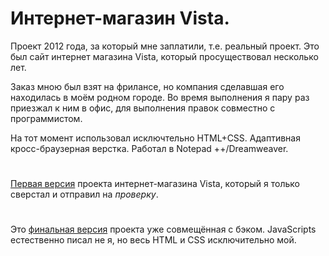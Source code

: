 # Интернет-магазин Vista.

Проект 2012 года, за который мне заплатили, т.е. реальный проект. Это был сайт интернет магазина Vista, который просуществовал несколько лет.

Заказ мною был взят на фрилансе, но компания сделавшая его находилась в моём родном городе. Во время выполнения я пару раз приезжал к ним в офис, для выполнения правок совместно с программистом.

На тот момент использовал исключтельно HTML+CSS. Адаптивная кросс-браузерная верстка. Работал в Notepad ++/Dreamweaver.
# 
[Первая версия](https://translogik.github.io/Mamont/) проекта интернет-магазина Vista, который я только сверстал и отправил на *проверку*.
#
Это [финальная версия](https://translogik.github.io/Mamont/FinalVersion/index.html) проекта уже совмещённая с бэком. JavaScripts естественно писал не я, но весь HTML и CSS исключительно мой.
